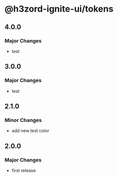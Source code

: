 # @h3zord-ignite-ui/tokens

## 4.0.0

### Major Changes

- test

## 3.0.0

### Major Changes

- test

## 2.1.0

### Minor Changes

- add new test color

## 2.0.0

### Major Changes

- first release
